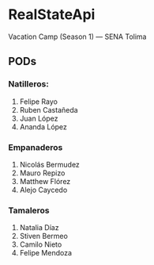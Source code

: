 # RealStateApi
Vacation Camp (Season 1) — SENA Tolima

## PODs

### Natilleros:
1. Felipe Rayo
2. Ruben Castañeda
3. Juan López
4. Ananda López

### Empanaderos
1. Nicolás Bermudez
2. Mauro Repizo
3. Matthew Flórez
4. Alejo Caycedo

### Tamaleros
1. Natalia Díaz
2. Stiven Bermeo
3. Camilo Nieto
4. Felipe Mendoza
